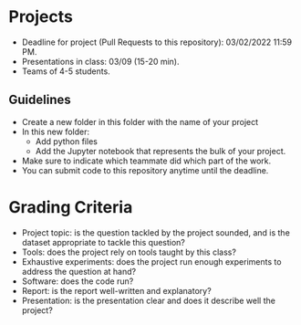 # Projects

- Deadline for project (Pull Requests to this repository): 03/02/2022 11:59 PM.
- Presentations in class: 03/09 (15-20 min).
- Teams of 4-5 students.

## Guidelines

- Create a new folder in this folder with the name of your project
- In this new folder:
  - Add python files
  - Add the Jupyter notebook that represents the bulk of your project.
- Make sure to indicate which teammate did which part of the work.
- You can submit code to this repository anytime until the deadline.

# Grading Criteria

- Project topic: is the question tackled by the project sounded, and is the dataset appropriate to tackle this question?
- Tools: does the project rely on tools taught by this class?
- Exhaustive experiments: does the project run enough experiments to address the question at hand?
- Software: does the code run?
- Report: is the report well-written and explanatory?
- Presentation: is the presentation clear and does it describe well the project?
